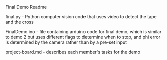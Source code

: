 Final Demo Readme

final.py - Python computer vision code that uses video to detect the tape and the cross

FinalDemo.ino - file containing arduino code for final demo, which is similar to demo 2 but uses different flags to determine when to stop, 
and phi error is determined by the camera rather than by a pre-set input

project-board.md - describes each member's tasks for the demo
